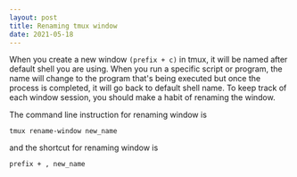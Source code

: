 ```yaml
---
layout: post
title: Renaming tmux window
date: 2021-05-18
---
```


When you create a new window `(prefix + c)` in tmux, it will be named after default shell you are using. When you run a specific script or program, the name will change to the program that's being executed but once the process is completed, it will go back to default shell name. To keep track of each window session, you should make a habit of renaming the window. 

The command line instruction for renaming window is 

```
tmux rename-window new_name
```

and the shortcut for renaming window is 

```
prefix + , new_name
```
        